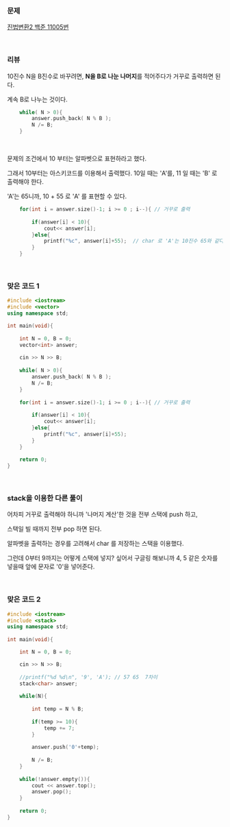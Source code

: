 ### 문제

[진법변환2  백준 11005번](https://www.acmicpc.net/problem/11005)

</br>

### 리뷰

10진수 N을 B진수로 바꾸려면, **N을 B로 나눈 나머지**를 적어주다가 거꾸로 출력하면 된다.  

계속 B로 나누는 것이다. 

```c++
	while( N > 0){
		answer.push_back( N % B );
		N /= B; 
	}
```

</br>

문제의 조건에서 10 부터는 알파벳으로 표현하라고 했다. 

그래서 10부터는 아스키코드를 이용해서 출력했다. 10일 때는 'A'를, 11 일 때는 'B' 로 출력해야 한다. 

'A'는 65니까, 10 + 55 로  'A' 를 표현할 수 있다.  

```c++
	for(int i = answer.size()-1; i >= 0 ; i--){ // 거꾸로 출력  
		
		if(answer[i] < 10){
			cout<< answer[i];
		}else{
			printf("%c", answer[i]+55);  // char 로 'A'는 10진수 65와 같다 
		}
	}
```

</br>

### 맞은 코드  1 

```c++
#include <iostream> 
#include <vector>
using namespace std;

int main(void){
 
  	int N = 0, B = 0; 
	vector<int> answer; 
	
	cin >> N >> B;
	
	while( N > 0){
		answer.push_back( N % B );
		N /= B; 
	}
	
	for(int i = answer.size()-1; i >= 0 ; i--){ // 거꾸로 출력  
		
		if(answer[i] < 10){
			cout<< answer[i];
		}else{
			printf("%c", answer[i]+55);
		}
	}
	
	return 0;	
} 
```

 </br>



### stack을 이용한 다른 풀이 

어차피 거꾸로 출력해야 하니까 '나머지 계산'한 것을 전부 스택에 push 하고, 

스택일 빌 때까지 전부 pop 하면 된다. 

알파벳을 출력하는 경우를 고려해서 char 를 저장하는 스택을 이용했다.

그런데 0부터 9까지는 어떻게 스택에 넣지? 싶어서 구글링 해보니까 4, 5 같은 숫자를 넣을때 앞에 문자로 '0'을 넣어준다. 

</br>



### 맞은 코드 2

```c++
#include <iostream> 
#include <stack>
using namespace std;
 
int main(void){

  	int N = 0, B = 0; 

	cin >> N >> B;
	
	//printf("%d %d\n", '9', 'A'); // 57 65  7차이  
	stack<char> answer;
	
	while(N){
		
		int temp = N % B;
		
		if(temp >= 10){
			temp += 7;
		}
		
		answer.push('0'+temp);
				
		N /= B;
	}	
	
	while(!answer.empty()){
		cout << answer.top();
		answer.pop();
	}
	
	return 0;	
} 
```

